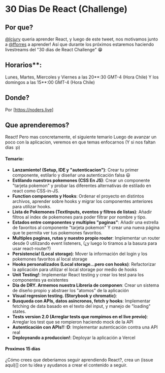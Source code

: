 # 30 Dias De React (Challenge)

## Por que?

[@lcjury](https**://twitter.com/lcjury) queria aprender React, y luego de este tweet, nos motivamos junto a [@fforres](https**://twitter.com/fforres) a aprender! Así que durante los próximos estaremos haciendo livestreams del "30 dias de React Challenge" 😁

## Horarios\*\*:

Lunes, Martes, Miercoles y Viernes a las 20**:30 GMT-4 (Hora Chile)
Y los domingos a las 15**:00 GMT-4 (Hora Chile)

## Donde?

Por [https://noders.live]

## Que aprenderemos?

React!
Pero mas concretamente, el siguiente temario
Luego de avanzar un poco con la aplicacion, veremos en que temas enfocarnos (Y si nos faltan dias :p)

#### Temario:

- **Lanzamiento! (Setup, IDE y "autenticacion")**: Crear tu primer componente, estilarlo y diseñar una autenticación falsa 😃
- **Estilando nuestros pokemones (CSS En JS)**: Crear un componente "tarjeta pokemon" y probar las diferentes alternativas de estilado en react como CSS-in-JS.
- **Function components y Hooks**: Ordenar el proyecto en distintos archivos, aprender sobre hooks y migrar los componentes anteriores para utilizar hooks.
- **Lista de Pokemones (TextInputs, eventos y filtros de listas)**: Añadir filtros al index de pokemones para poder filtrar por nombre y tipo.
- **Estados entre componentes y multiples "paginas"**: Añadir una estrella de favoritos al componente "tarjeta pokemon" Y crear una nueva página que te permita ver tus pokemones favoritos.
- **Multiples paginas, rutas y nuestro propio router**: Implementar un router desde 0 utilizando event listeners, (¿y luego lo tiramos a la basura para usar react-router?)
- **Persistencia! (Local storage)**: Mover la información del login y los pokemones favoritos al local storage
- **Hooks personalizados (Local storage...pero con hooks)**: Refactorizar la aplicación para utilizar el local storage por medio de hooks
- **Unit Testing!**: Implementar React testing y crear los test para los componentes ya existentes
- **Dia de DRY. Armemos nuestra Libreria de componen**: Crear un sistema de diseño propio y abstraer los "atomos" de la aplicación
- **Visual regresion testing. (Storybook y chromatic)**:
- **Busqueda con APIs, datos asincronos, fetch y hooks**: Implementar fetching de data basado en el texto del input, y manejo de "loading" states.
- **Tests version 2.0 (Arreglar tests que rompimos en el live previo)**: Arreglar los test que se rompieron haciendo mock de la API
- **Autenticación con APIs!! :D**: Implementar autenticación contra una API real
- **Deployeando a produccion!**: Deployar la aplicación a Vercel

#### Proximos 15 días

¿Cómo crees que deberiamos seguir aprendiendo React?, crea un (issue aquí)[] con tu idea y ayudanos a crear el contenido a seguir.
